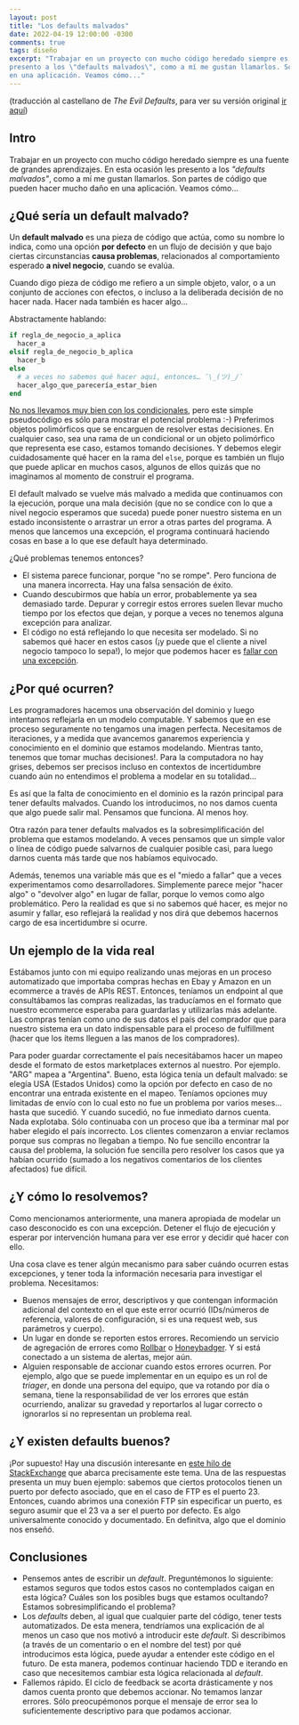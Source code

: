 ```yaml
---
layout: post
title: "Los defaults malvados"
date: 2022-04-19 12:00:00 -0300
comments: true
tags: diseño
excerpt: "Trabajar en un proyecto con mucho código heredado siempre es una fuente de grandes aprendizajes. En esta ocasión les
presento a los \"defaults malvados\", como a mí me gustan llamarlos. Son partes de código que pueden hacer mucho daño
en una aplicación. Veamos cómo..."
---
```


(traducción al castellano de _The Evil Defaults_, para ver su versión original
[ir aquí](https://blog.10pines.com/2018/09/27/the-evil-defaults/))

## Intro

Trabajar en un proyecto con mucho código heredado siempre es una fuente de grandes aprendizajes. En esta ocasión les
presento a los _"defaults malvados"_, como a mí me gustan llamarlos. Son partes de código que pueden hacer mucho daño
en una aplicación. Veamos cómo...

## ¿Qué sería un default malvado?

Un **default malvado** es una pieza de código que actúa, como su nombre lo indica, como una opción **por defecto** en un
flujo de decisión y que bajo ciertas circunstancias **causa problemas**, relacionados al comportamiento esperado
**a nivel negocio**, cuando se evalúa.

Cuando digo pieza de código me refiero a un simple objeto, valor, o a un conjunto de acciones con efectos, o incluso a
la deliberada decisión de no hacer nada. Hacer nada también es hacer algo...

Abstractamente hablando:

```ruby
if regla_de_negocio_a_aplica
  hacer_a
elsif regla_de_negocio_b_aplica
  hacer_b
else
  # a veces no sabemos qué hacer aquí, entonces… ¯\_(ツ)_/¯
  hacer_algo_que_parecería_estar_bien
end
```

[No nos llevamos muy bien con los condicionales](https://blog.10pines.com/2014/10/20/trust-in-objects-they-have-the-right-to-decide/),
pero este simple pseudocódigo es sólo para mostrar el potencial problema :-) Preferimos objetos polimórficos que se
encarguen de resolver estas decisiones. En cualquier caso, sea una rama de un condicional or un objeto polimórfico que
representa ese caso, estamos tomando decisiones. Y debemos elegir cuidadosamente qué hacer en la rama del `else`, porque
es también un flujo que puede aplicar en muchos casos, algunos de ellos quizás que no imaginamos al momento de construir
el programa.

El default malvado se vuelve más malvado a medida que continuamos con la ejecución, porque una mala decisión (que no
se condice con lo que a nivel negocio esperamos que suceda) puede poner nuestro sistema en un estado inconsistente o
arrastrar un error a otras partes del programa. A menos que lancemos una excepción, el programa continuará haciendo
cosas en base a lo que ese default haya determinado.

¿Qué problemas tenemos entonces?

* El sistema parece funcionar, porque "no se rompe". Pero funciona de una manera incorrecta. Hay una falsa sensación de
éxito.
* Cuando descubirmos que había un error, probablemente ya sea demasiado tarde. Depurar y corregir estos errores suelen
llevar mucho tiempo por los efectos que dejan, y porque a veces no tenemos alguna excepción para analizar.
* El código no está reflejando lo que necesita ser modelado. Si no sabemos qué hacer en estos casos (¡y puede que el
cliente a nivel negocio tampoco lo sepa!), lo mejor que podemos hacer es
[fallar con una excepción](https://blog.10pines.com/2014/09/29/symbols-the-new-return-codes-part-2/).

## ¿Por qué ocurren?

Les programadores hacemos una observación del dominio y luego intentamos reflejarla en un modelo computable. Y sabemos
que en ese proceso seguramente no tengamos una imagen perfecta. Necesitamos de iteraciones, y a medida que avancemos
ganaremos experiencia y conocimiento en el dominio que estamos modelando. Mientras tanto, tenemos que tomar muchas
decisiones!. Para la computadora no hay grises, debemos ser precisos incluso en contextos de incertidumbre cuando aún
no entendimos el problema a modelar en su totalidad...

Es así que la falta de conocimiento en el dominio es la razón principal para tener defaults malvados. Cuando los
introducimos, no nos damos cuenta que algo puede salir mal. Pensamos que funciona. Al menos hoy.

Otra razón para tener defaults malvados es la sobresimplificación del problema que estamos modelando. A veces pensamos
que un simple valor o línea de código puede salvarnos de cualquier posible casi, para luego darnos cuenta más tarde que
nos habíamos equivocado.

Además, tenemos una variable más que es el "miedo a fallar" que a veces experimentamos como desarrolladores. Simplemente
parece mejor "hacer algo" o "devolver algo" en lugar de fallar, porque lo vemos como algo problemático. Pero la realidad
es que si no sabemos qué hacer, es mejor no asumir y fallar, eso reflejará la realidad y nos dirá que debemos hacernos
cargo de esa incertidumbre si ocurre.

## Un ejemplo de la vida real

Estábamos junto con mi equipo realizando unas mejoras en un proceso automatizado que importaba compras hechas en Ebay y
Amazon en un ecommerce a través de APIs REST. Entonces, teníamos un endpoint al que consultábamos las compras
realizadas, las traducíamos en el formato que nuestro ecommerce esperaba para guardarlas y utilizarlas más adelante.
Las compras tenían como uno de sus datos el país del comprador que para nuestro sistema era un dato indispensable para
el proceso de fulfillment (hacer que los ítems lleguen a las manos de los compradores).

Para poder guardar correctamente el país necesitábamos hacer un mapeo desde el formato de estos marketplaces externos
al nuestro. Por ejemplo. "ARG" mapea a "Argentina". Bueno, esta lógica tenía un default malvado: se elegía USA (Estados
Unidos) como la opción por defecto en caso de no encontrar una entrada existente en el mapeo. Teníamos opciones muy
limitadas de envío con lo cual esto no fue un problema por varios meses... hasta que sucedió. Y cuando sucedió, no fue
inmediato darnos cuenta. Nada explotaba. Sólo continuaba con un proceso que iba a terminar mal por haber elegido el país
incorrecto. Los clientes comenzaron a enviar reclamos porque sus compras no llegaban a tiempo. No fue sencillo encontrar
la causa del problema, la solución fue sencilla pero resolver los casos que ya habían ocurrido (sumado a los negativos
comentarios de los clientes afectados) fue difícil.

## ¿Y cómo lo resolvemos?

Como mencionamos anteriormente, una manera apropiada de modelar un caso desconocido es con una excepción. Detener el
flujo de ejecución y esperar por intervención humana para ver ese error y decidir qué hacer con ello.

Una cosa clave es tener algún mecanismo para saber cuándo ocurren estas excepciones, y tener toda la información
necesaria para investigar el problema. Necesitamos:

* Buenos mensajes de error, descriptivos y que contengan información adicional del contexto en el que este error ocurrió
(IDs/números de referencia, valores de configuración, si es una request web, sus parámetros y cuerpo).
* Un lugar en donde se reporten estos errores. Recomiendo un servicio de agregación de errores como
[Rollbar](https://rollbar.com/) o [Honeybadger](https://www.honeybadger.io/). Y si está conectado a un sistema de
alertas, mejor aún.
* Alguien responsable de accionar cuando estos errores ocurren. Por ejemplo, algo que se puede implementar en un equipo
es un rol de _triager_, en donde una persona del equipo, que va rotando por día o semana, tiene la responsabilidad de
ver los errores que están ocurriendo, analizar su gravedad y reportarlos al lugar correcto o ignorarlos si no
representan un problema real.

## ¿Y existen defaults buenos?

¡Por supuesto! Hay una discusión interesante en [este hilo de StackExchange](https://softwareengineering.stackexchange.com/questions/63908/default-values-are-they-good-or-evil)
que abarca precisamente este tema. Una de las respuestas presenta un muy buen ejemplo: sabemos que ciertos protocolos
tienen un puerto por defecto asociado, que en el caso de FTP es el puerto 23. Entonces, cuando abrimos una conexión FTP
sin especificar un puerto, es seguro asumir que el 23 va a ser el puerto por defecto. Es algo universalmente conocido y
documentado. En definitva, algo que el dominio nos enseñó.

## Conclusiones

* Pensemos antes de escribir un _default_. Preguntémonos lo siguiente: estamos seguros que todos estos casos no
contemplados caigan en esta lógica? Cuáles son los posibles bugs que estamos ocultando? Estamos sobresimplificando el
problema?
* Los _defaults_ deben, al igual que cualquier parte del código, tener tests automatizados. De esta menera, tendríamos
una explicación de al menos un caso que nos motivó a introducir este _default_. Si describimos (a través de un comentario
o en el nombre del test) por qué introducimos esta lógica, puede ayudar a entender este código en el futuro. De esta
manera, podemos continuar haciendo TDD e iterando en caso que necesitemos cambiar esta lógica relacionada al _default_.
* Fallemos rápido. El ciclo de feedback se acorta drásticamente y nos damos cuenta pronto que debemos accionar. No
temamos lanzar errores. Sólo preocupémonos porque el mensaje de error sea lo suficientemente descriptivo para que
podamos accionar.
